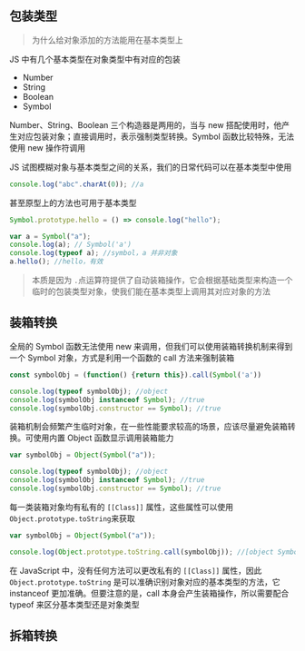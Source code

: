 ## 包装类型
> 为什么给对象添加的方法能用在基本类型上

JS 中有几个基本类型在对象类型中有对应的包装
- Number
- String
- Boolean
- Symbol

Number、String、Boolean 三个构造器是两用的，当与 new 搭配使用时，他产生对应包装对象；直接调用时，表示强制类型转换。Symbol 函数比较特殊，无法使用 new 操作符调用

JS 试图模糊对象与基本类型之间的关系，我们的日常代码可以在基本类型中使用
```js
console.log("abc".charAt(0)); //a
```
甚至原型上的方法也可用于基本类型
```js
Symbol.prototype.hello = () => console.log("hello");

var a = Symbol("a");
console.log(a); // Symbol('a')
console.log(typeof a); //symbol，a 并非对象
a.hello(); //hello，有效
```

> 本质是因为 `.`点运算符提供了自动装箱操作，它会根据基础类型来构造一个临时的包装类型对象，使我们能在基本类型上调用其对应对象的方法

## 装箱转换
全局的 Symbol 函数无法使用 new 来调用，但我们可以使用装箱转换机制来得到一个 Symbol 对象，方式是利用一个函数的 call 方法来强制装箱
```js
const symbolObj = (function() {return this}).call(Symbol('a'))

console.log(typeof symbolObj); //object
console.log(symbolObj instanceof Symbol); //true
console.log(symbolObj.constructor == Symbol); //true
```

装箱机制会频繁产生临时对象，在一些性能要求较高的场景，应该尽量避免装箱转换。可使用内置 Object 函数显示调用装箱能力
```js
var symbolObj = Object(Symbol("a"));

console.log(typeof symbolObj); //object
console.log(symbolObj instanceof Symbol); //true
console.log(symbolObj.constructor == Symbol); //true
```

每一类装箱对象均有私有的 `[[Class]]` 属性，这些属性可以使用 `Object.prototype.toString`来获取
```js
var symbolObj = Object(Symbol("a"));

console.log(Object.prototype.toString.call(symbolObj)); //[object Symbol]
```
在 JavaScript 中，没有任何方法可以更改私有的 `[[Class]]` 属性，因此 `Object.prototype.toString` 是可以准确识别对象对应的基本类型的方法，它 instanceof 更加准确。但要注意的是，call 本身会产生装箱操作，所以需要配合 typeof 来区分基本类型还是对象类型

## 拆箱转换
